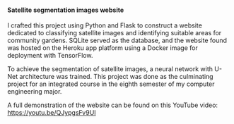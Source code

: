 #### Satellite segmentation images website
I crafted this project using Python and Flask to construct a website dedicated to classifying satellite images and identifying suitable areas for community gardens. SQLite served as the database, and the website found was hosted on the Heroku app platform using a Docker image for deployment with TensorFlow.

To achieve the segmentation of satellite images, a neural network with U-Net architecture was trained. This project was done as the culminating project for an integrated course in the eighth semester of my computer engineering major.

A full demonstration of the website can be found on this YouTube video: https://youtu.be/QJypgsFv9UI
